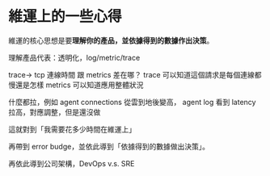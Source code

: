 # 維運上的一些心得

維運的核心思想是要**理解你的產品，並依據得到的數據作出決策**。

理解產品代表：透明化，log/metric/trace

trace-> tcp 連線時間
跟 metrics 差在哪？
trace 可以知道這個請求是每個連線都慢還是怎樣
metrics 可以知道應用整體狀況

什麼都拉，例如 agent connections 從雲到地後變高，
agent log 看到 latency 拉高，對應調整，但是還沒做

這就對到「我需要花多少時間在維運上」

再帶到 error budge，並依此導到「依據得到的數據做出決策」。

再依此導到公司架構，DevOps v.s. SRE
